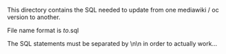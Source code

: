 This directory contains the SQL needed to update from one mediawiki / oc version to another.

File name format is <versionFrom>_to_<versionTo>.sql

The SQL statements must be separated by \n\n in order to actually work...
